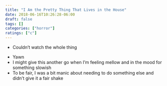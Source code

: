 ```yaml
---
title: "I Am the Pretty Thing That Lives in the House"
date: 2018-06-16T10:26:28-06:00
draft: false
tags: []
categories: ["horror"]
ratings: ["c"]
---
```


* Couldn’t watch the whole thing
<!--more-->
* Yawn
* I might give this another go when I’m feeling mellow and in the mood for something slowish
* To be fair, I was a bit manic about needing to do something else and didn’t give it a fair shake
